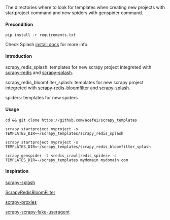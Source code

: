 The directories where to look for templates when creating new projects with startproject command and new spiders with genspider command.

#### Precondition
```
pip install -r requirements.txt
```

Check Splash [install docs](http://splash.readthedocs.io/en/latest/install.html) for more info.


#### Introduction

scrapy_redis_splash: templates for new scrapy project integreted with [scrapy-redis](https://github.com/rmax/scrapy-redis) and [scrapy-splash](https://github.com/scrapy-plugins/scrapy-splash/).

scrapy_redis_bloomfilter_splash: templates for new scrapy project integreted with [scrapy-redis-bloomfilter](https://github.com/Python3WebSpider/ScrapyRedisBloomFilter) and [scrapy-splash](https://github.com/scrapy-plugins/scrapy-splash/).

spiders: templates for new spiders

#### Usage
```
cd && git clone https://github.com/acefei/scrapy_templates

scrapy startproject myproject -s TEMPLATES_DIR=~/scrapy_templates/scrapy_redis_splash

scrapy startproject myproject -s TEMPLATES_DIR=~/scrapy_templates/scrapy_redis_bloomfilter_splash

scrapy genspider -t <redis_crawl|redis_spider> -s TEMPLATES_DIR=~/scrapy_templates mydomain mydomain.com
```

#### Inspiration

[scrapy-splash](https://github.com/scrapy-plugins/scrapy-splash)

[ScrapyRedisBloomFilter](https://github.com/Python3WebSpider/ScrapyRedisBloomFilter)

[scrapy-proxies](https://github.com/aivarsk/scrapy-proxies)

[scrapy-scrapy-fake-useragent](https://github.com/alecxe/scrapy-fake-useragent)



